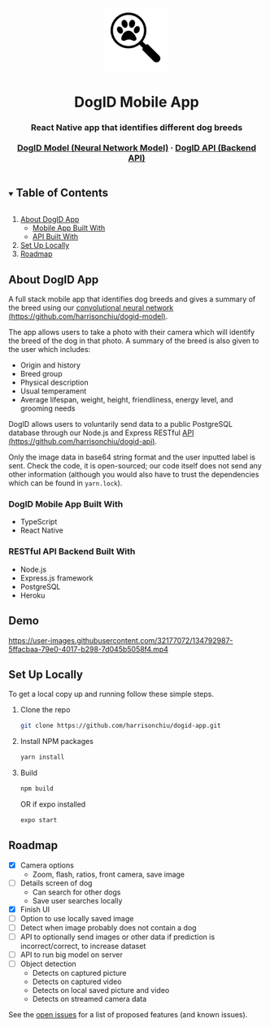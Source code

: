 <!-- PROJECT LOGO -->
<br />
<p align="center">
  <a href="https://github.com/harrisonchiu/dogid-app">
    <img src="docs/dogid-logo.png" alt="Logo" width="128" height="128">
  </a>

  <h1 align="center">DogID Mobile App</h1>

  <h3 align="center">
    React Native app that identifies different dog breeds
    <br />
    <br />
    <a href="https://github.com/harrisonchiu/dogid-model">DogID Model (Neural Network Model)</a>
    ·
    <a href="https://github.com/harrisonchiu/dogid-api">DogID API (Backend API)</a>
  </h3>
</p>



<!-- TABLE OF CONTENTS -->
<details open="open">
  <summary><h2 style="display: inline-block">Table of Contents</h2></summary>
  <ol>
    <li>
      <a href="#about-dogid-api">About DogID App</a>
      <ul>
        <li><a href="#dogid-mobile-app-built-with">Mobile App Built With</a></li>
      </ul>
      <ul>
        <li><a href="#restful-api-backend-built-with">API Built With</a></li>
      </ul>
    </li>
    <li>
      <a href="#set-up-locally">Set Up Locally</a>
    </li>
    <li>
      <a href="#roadmap">Roadmap</a>
    </li>
  </ol>
</details>



<!-- ABOUT THE PROJECT -->
## About DogID App

A full stack mobile app that identifies dog breeds and gives a summary of the breed
using our [convolutional neural network (https://github.com/harrisonchiu/dogid-model)](https://github.com/harrisonchiu/dogid-model).

The app allows users to take a photo with their camera which will identify the breed of
the dog in that photo. A summary of the breed is also given to the user which includes:
- Origin and history
- Breed group
- Physical description
- Usual temperament
- Average lifespan, weight, height, friendliness, energy level, and grooming needs

DogID allows users to voluntarily send data to a public PostgreSQL database through our
Node.js and Express RESTful [API (https://github.com/harrisonchiu/dogid-api)](https://github.com/harrisonchiu/dogid-api).

Only the image data in base64 string format and the user inputted label is sent.
Check the code, it is open-sourced; our code itself does not send any other information
(although you would also have to trust the dependencies which can be found in `yarn.lock`).

### DogID Mobile App Built With
- TypeScript
- React Native

### RESTful API Backend Built With
- Node.js
- Express.js framework
- PostgreSQL
- Heroku


## Demo

https://user-images.githubusercontent.com/32177072/134792987-5ffacbaa-79e0-4017-b298-7d045b5058f4.mp4


<!-- GETTING STARTED -->
## Set Up Locally

To get a local copy up and running follow these simple steps.

1. Clone the repo
    ```sh
    git clone https://github.com/harrisonchiu/dogid-app.git
    ```
2. Install NPM packages
    ```sh
    yarn install
    ```
3. Build
    ```sh
    npm build
    ```
    OR if expo installed
    ```sh
    expo start
    ```


<!-- ROADMAP -->
## Roadmap
- [x] Camera options
    - Zoom, flash, ratios, front camera, save image
- [ ] Details screen of dog
    - Can search for other dogs
    - Save user searches locally
- [x] Finish UI
- [ ] Option to use locally saved image
- [ ] Detect when image probably does not contain a dog
- [ ] API to optionally send images or other data if prediction is incorrect/correct, to increase dataset
- [ ] API to run big model on server
- [ ] Object detection
    - Detects on captured picture
    - Detects on captured video
    - Detects on local saved picture and video
    - Detects on streamed camera data

See the [open issues](https://github.com/harrisonchiu/dogid-app/issues) for a list of proposed features (and known issues).
